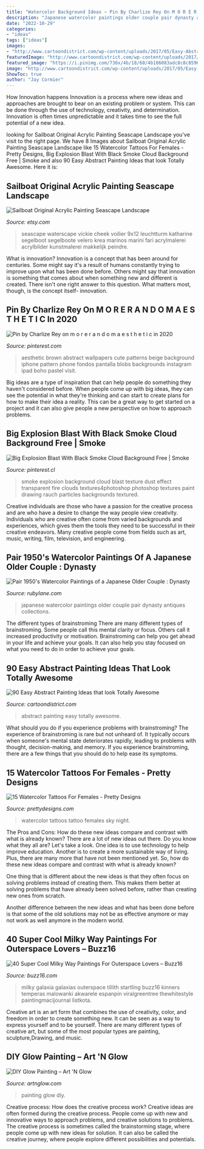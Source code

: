 ```yaml
---
title: "Watercolor Background Ideas ~ Pin By Charlize Rey On M O R E R A N D O M A E S T H E T I C In 2020"
description: "Japanese watercolor paintings older couple pair dynasty antiques collections"
date: "2022-10-29"
categories:
- "ideas"
tags: ["ideas"]
images:
- "http://www.cartoondistrict.com/wp-content/uploads/2017/05/Easy-Abstract-Painting-Ideas28.jpg"
featuredImage: "http://www.cartoondistrict.com/wp-content/uploads/2017/05/Easy-Abstract-Painting-Ideas28.jpg"
featured_image: "https://i.pinimg.com/736x/4b/18/60/4b186083adc8c8c8596aca8328aa8c1d.jpg"
image: "http://www.cartoondistrict.com/wp-content/uploads/2017/05/Easy-Abstract-Painting-Ideas28.jpg"
ShowToc: true
author: "Jay Cormier"
---
```



How Innovation happens
Innovation is a process where new ideas and approaches are brought to bear on an existing problem or system. This can be done through the use of technology, creativity, and determination. Innovation is often times unpredictable and it takes time to see the full potential of a new idea.

	

		
looking for Sailboat Original Acrylic Painting Seascape Landscape you've visit to the right page. We have 8 Images about Sailboat Original Acrylic Painting Seascape Landscape like 15 Watercolor Tattoos For Females - Pretty Designs, Big Explosion Blast With Black Smoke Cloud Background Free | Smoke and also 90 Easy Abstract Painting Ideas that look Totally Awesome. Here it is:
		
    
## Sailboat Original Acrylic Painting Seascape Landscape

<img loading=lazy src="https://img0.etsystatic.com/005/0/6281939/il_570xN.375290072_r511.jpg" onerror="this.onerror=null;this.src='https://tse2.mm.bing.net/th?id=OIP.exr-_da_yYTOhno4Gy1PKgHaKX&amp;pid=15.1';" alt="Sailboat Original Acrylic Painting Seascape Landscape">

_Source: etsy.com_

>seascape waterscape vickie cheek voilier 9x12 leuchtturm katharine segelboot segelboote velero krea marinos marini fari acrylmalerei acrylbilder kunstmalerei makkelijk peindre. 

	

What is innovation?
Innovation is a concept that has been around for centuries. Some might say it's a result of humans constantly trying to improve upon what has been done before. Others might say that innovation is something that comes about when something new and different is created. There isn't one right answer to this question. What matters most, though, is the concept itself- innovation.

    
## Pin By Charlize Rey On M O R E R A N D O M A E S T H E T I C In 2020

<img loading=lazy src="https://i.pinimg.com/736x/4b/18/60/4b186083adc8c8c8596aca8328aa8c1d.jpg" onerror="this.onerror=null;this.src='https://tse4.mm.bing.net/th?id=OIP.fudo4SLgc2ddtLzNJwp7CAHaNK&amp;pid=15.1';" alt="Pin by Charlize Rey on m o r e r a n d o m a e s t h e t i c in 2020">

_Source: pinterest.com_

>aesthetic brown abstract wallpapers cute patterns beige background iphone pattern phone fondos pantalla blobs backgrounds instagram ipad boho pastel visit. 

	

Big ideas are a type of inspiration that can help people do something they haven't considered before. When people come up with big ideas, they can see the potential in what they're thinking and can start to create plans for how to make their idea a reality. This can be a great way to get started on a project and it can also give people a new perspective on how to approach problems.

    
## Big Explosion Blast With Black Smoke Cloud Background Free | Smoke

<img loading=lazy src="https://i.pinimg.com/736x/61/6b/a0/616ba0a6b4906ef6cca2c5adb3f1b003.jpg" onerror="this.onerror=null;this.src='https://tse1.mm.bing.net/th?id=OIP.6hTZf5cIsAr6EA55x_QKigHaFj&amp;pid=15.1';" alt="Big Explosion Blast With Black Smoke Cloud Background Free | Smoke">

_Source: pinterest.cl_

>smoke explosion background cloud blast texture dust effect transparent fire clouds textures4photoshop photoshop textures paint drawing rauch particles backgrounds textured. 

	

Creative individuals are those who have a passion for the creative process and are who have a desire to change the way people view creativity. Individuals who are creative often come from varied backgrounds and experiences, which gives them the tools they need to be successful in their creative endeavors. Many creative people come from fields such as art, music, writing, film, television, and engineering.

    
## Pair 1950&#039;s Watercolor Paintings Of A Japanese Older Couple : Dynasty

<img loading=lazy src="https://cdn0.rubylane.com/_pod/item/712421/575/Pair-1950x7827s-Watercolor-Paintings-Japanese-Older-full-5o-2048-59-f.jpg" onerror="this.onerror=null;this.src='https://tse2.mm.bing.net/th?id=OIP.pwvvUWGygTkhmNmH8dX6_gHaJ4&amp;pid=15.1';" alt="Pair 1950&#039;s Watercolor Paintings of a Japanese Older Couple : Dynasty">

_Source: rubylane.com_

>japanese watercolor paintings older couple pair dynasty antiques collections. 

	

The different types of brainstroming
There are many different types of brainstroming. Some people call this mental clarity or focus. Others call it increased productivity or motivation. Brainstroming can help you get ahead in your life and achieve your goals. It can also help you stay focused on what you need to do in order to achieve your goals.

    
## 90 Easy Abstract Painting Ideas That Look Totally Awesome

<img loading=lazy src="http://www.cartoondistrict.com/wp-content/uploads/2017/05/Easy-Abstract-Painting-Ideas28.jpg" onerror="this.onerror=null;this.src='https://tse1.mm.bing.net/th?id=OIP.aTm0lIqjMj_h72281k1EkQHaJ4&amp;pid=15.1';" alt="90 Easy Abstract Painting Ideas that look Totally Awesome">

_Source: cartoondistrict.com_

>abstract painting easy totally awesome. 

	

What should you do if you experience problems with brainstroming?
The experience of brainstroming is rare but not unheard of. It typically occurs when someone's mental state deteriorates rapidly, leading to problems with thought, decision-making, and memory. If you experience brainstroming, there are a few things that you should do to help ease its symptoms.

    
## 15 Watercolor Tattoos For Females - Pretty Designs

<img loading=lazy src="http://www.prettydesigns.com/wp-content/uploads/2016/07/15-watercolor-tattoos-for-females.jpg" onerror="this.onerror=null;this.src='https://tse4.mm.bing.net/th?id=OIP.zFB7snrohDRavmS9VZ9ZpQAAAA&amp;pid=15.1';" alt="15 Watercolor Tattoos For Females - Pretty Designs">

_Source: prettydesigns.com_

>watercolor tattoos tattoo females sky night. 

	

The Pros and Cons: How do these new ideas compare and contrast with what is already known?
There are a lot of new ideas out there. Do you know what they all are? Let's take a look. 
One idea is to use technology to help improve education. Another is to create a more sustainable way of living. Plus, there are many more that have not been mentioned yet. So, how do these new ideas compare and contrast with what is already known?

One thing that is different about the new ideas is that they often focus on solving problems instead of creating them. This makes them better at solving problems that have already been solved before, rather than creating new ones from scratch. 

Another difference between the new ideas and what has been done before is that some of the old solutions may not be as effective anymore or may not work as well anymore in the modern world.

    
## 40 Super Cool Milky Way Paintings For Outerspace Lovers – Buzz16

<img loading=lazy src="https://buzz16.com/wp-content/uploads/2019/02/Super-Cool-Milky-Way-Paintings-For-Outerspace-Lovers19.jpg" onerror="this.onerror=null;this.src='https://tse2.mm.bing.net/th?id=OIP.CwYiX5mcJg-zX2hwaQEcQgHaMu&amp;pid=15.1';" alt="40 Super Cool Milky Way Paintings For Outerspace Lovers – Buzz16">

_Source: buzz16.com_

>milky galaxia galaxias outerspace tillith startling buzz16 kinners temperas malowanki akwarele espanpin viralgreentree thewhitestyle paintingmacijournal listkota. 

	

Creative art is an art form that combines the use of creativity, color, and freedom in order to create something new. It can be seen as a way to express yourself and to be yourself. There are many different types of creative art, but some of the most popular types are painting, sculpture,Drawing, and music.

    
## DIY Glow Painting – Art &#039;N Glow

<img loading=lazy src="https://cdn.shopify.com/s/files/1/1211/0334/collections/AnG-037_1200x1200.JPG?v=1524253690" onerror="this.onerror=null;this.src='https://tse3.mm.bing.net/th?id=OIP.3bIECj5Hlv2mShD_cz-yIQHaJ4&amp;pid=15.1';" alt="DIY Glow Painting – Art &#039;N Glow">

_Source: artnglow.com_

>painting glow diy. 

	

Creative process: How does the creative process work?
Creative ideas are often formed during the creative process. People come up with new and innovative ways to approach problems, and creative solutions to problems. The creative process is sometimes called the brainstorming stage, where people come up with new ideas for solution. It can also be called the creative journey, where people explore different possibilities and potentials.

